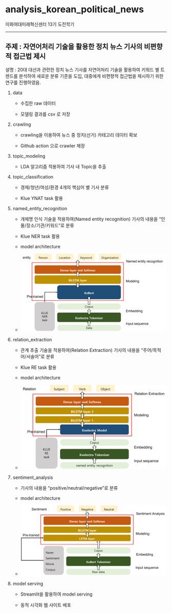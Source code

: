 # analysis_korean_political_news

이화여대미래혁신센터 13기 도전학기

---

## 주제 : 자연어처리 기술을 활용한 정치 뉴스 기사의 비편향적 접근법 제시

설명 : 20대 대선과 관련한 정치 뉴스 기사를 자연어처리 기술을 활용하여 키워드 별 트렌드를 분석하여 새로운 분류 기준을 도입, 대중에게 비편향적 접근법을 제시하기 위한 연구를 진행하였음.

1. data

     - 수집한 raw 데이터

     - 모델링 결과를 csv 로 저장

2. crawling

     - crawling을 이용하여 뉴스 중 정치(선거) 카테고리 데이터 확보

     - Github action 으로 crawler 제장

3. topic_modeling
     - LDA 알고리즘 적용하여 기사 내 Topic을 추출

4. topic_classification

     - 경제/청년/여성/환경 4개의 핵심어 별 기사 분류

     - Klue YNAT task 활용

     
5. named_entity_recognition

     - 개체명 인식 기술을 적용하여(Named entity recognition) 기사의 내용을 “인물/장소/기관/키워드”로 분류

     - Klue NER task 활용

     - model architecture
     - ![image](https://github.com/Jihyun22/analysis_korean_political_news/blob/main/named_entity_recognition/architecture-1.png?raw=true)


6. relation_extraction

     - 관계 추출 기술을 적용하여(Relation Extraction) 기사의 내용을 “주어/목적어/서술어”로 분류

     - Klue RE task 활용

     - model architecture
     - ![image](https://github.com/Jihyun22/analysis_korean_political_news/blob/main/relation_extraction/architecture-2.png?raw=true)

7. sentiment_analysis

     - 기사의 내용을 “positive/neutral/negative”로 분류

     - model architecture
     - ![image](https://github.com/Jihyun22/analysis_korean_political_news/blob/main/sentiment_analysis/architecture-3.png?raw=true)

8. model serving

     - Streamlit을 활용하여 model serving

     - 동적 시각화 웹 사이트 배포
